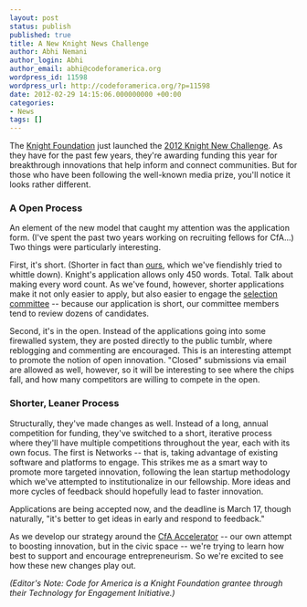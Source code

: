 ```yaml
---
layout: post
status: publish
published: true
title: A New Knight News Challenge
author: Abhi Nemani
author_login: Abhi
author_email: abhi@codeforamerica.org
wordpress_id: 11598
wordpress_url: http://codeforamerica.org/?p=11598
date: 2012-02-29 14:15:06.000000000 +00:00
categories:
- News
tags: []
---
```

The <a href="http://knightfoundation.org/">Knight Foundation</a> just launched the <a href="http://newschallenge.org/">2012 Knight New Challenge</a>. As they have for the past few years, they're awarding funding this year for breakthrough innovations that help inform and connect communities. But for those who have been following the well-known media prize, you'll notice it looks rather different.
<h3>A Open Process</h3>
An element of the new model that caught my attention was the application form. (I've spent the past two years working on recruiting fellows for CfA...) Two things were particularly interesting.

First, it's short. (Shorter in fact than <a href="/apply">ours</a>, which we've fiendishly tried to whittle down). Knight's application allows only 450 words. Total. Talk about making every word count. As we've found, however, shorter applications make it not only easier to apply, but also easier to engage the <a href="http://codeforamerica.org/2011/04/13/2012-fellow-selection-committee/">selection committee</a> -- because our application is short, our committee members tend to review dozens of candidates.

Second, it's in the open. Instead of the applications going into some firewalled system, they are posted directly to the public tumblr, where reblogging and commenting are encouraged. This is an interesting attempt to promote the notion of open innovation. "Closed" submissions via email are allowed as well, however, so it will be interesting to see where the chips fall, and how many competitors are willing to compete in the open.
<h3>Shorter, Leaner Process</h3>
Structurally, they've made changes as well. Instead of a long, annual competition for funding, they've switched to a short, iterative process where they'll have multiple competitions throughout the year, each with its own focus. The first is Networks -- that is, taking advantage of existing software and platforms to engage. This strikes me as a smart way to promote more targeted innovation, following the lean startup methodology which we've attempted to institutionalize in our fellowship. More ideas and more cycles of feedback should hopefully lead to faster innovation.

Applications are being accepted now, and the deadline is March 17, though naturally, "it's better to get ideas in early and respond to feedback."

As we develop our strategy around the <a href="http://codeforamerica.org/accelerator">CfA Accelerator</a> -- our own attempt to boosting innovation, but in the civic space -- we're trying to learn how best to support and encourage entrepreneurism. So we're excited to see how these new changes play out.

<em>(Editor's Note: Code for America is a Knight Foundation grantee through their Technology for Engagement Initiative.)</em>
